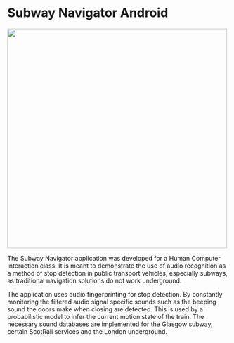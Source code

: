 # Subway Navigator Android 

<img src="https://raw.githubusercontent.com/florist-gump/Subway-Navigator-Android/master/Screenshots/Screenshot_20161002-114103.png" width="500">

The Subway Navigator application was developed for a Human Computer Interaction class. It is meant to demonstrate the use of audio recognition as a method of stop detection in public transport vehicles, especially subways, as traditional navigation solutions do not work underground.

The application uses audio fingerprinting for stop detection. By constantly monitoring the filtered audio signal specific sounds such as the beeping sound the doors make when closing are detected. This is used by a probabilistic model to infer the current motion state of the train. The necessary sound databases are implemented for the Glasgow subway, certain ScotRail services and the London underground.
